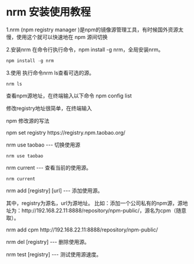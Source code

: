 # nrm 安装使用教程

<p>1.nrm (npm registry manager )是npm的镜像源管理工具，有时候国外资源太慢，使用这个就可以快速地在 npm 源间切换 </p>
<p>2.安装nrm 在命令行执行命令，npm install -g nrm，全局安装nrm。 </p>

```js
npm install -g nrm
```

<p>3.使用 执行命令nrm ls查看可选的源。</p>

```
nrm ls
```

<p>查看npm源地址，在终端输入以下命令 npm config list</p>
<p>修改registry地址很简单，在终端输入</p>
npm 修改源的写法
<p>npm set registry https://registry.npm.taobao.org/</p>


<p>nrm use taobao --- 切换使用源</p>

```
nrm use taobao
```

<p>nrm current --- 查看当前的使用源。</p>

```
nrm current
```

<p>nrm add [registry] [url] --- 添加使用源。</p>
<p>
    其中，registry为源名，url为源地址。 比如：添加一个公司私有的npm源，源地址为：http://192.168.22.11:8888/repository/npm-public/，源名为cpm（随意取）。
</p>
<p>nrm add cpm http://192.168.22.11:8888/repository/npm-public/</p>
<p>nrm del [registry] --- 删除使用源。</p>
<p>nrm test [registry] --- 测试使用源速度。</p>

<Vssue :options="{ locale: 'zh' }"  />